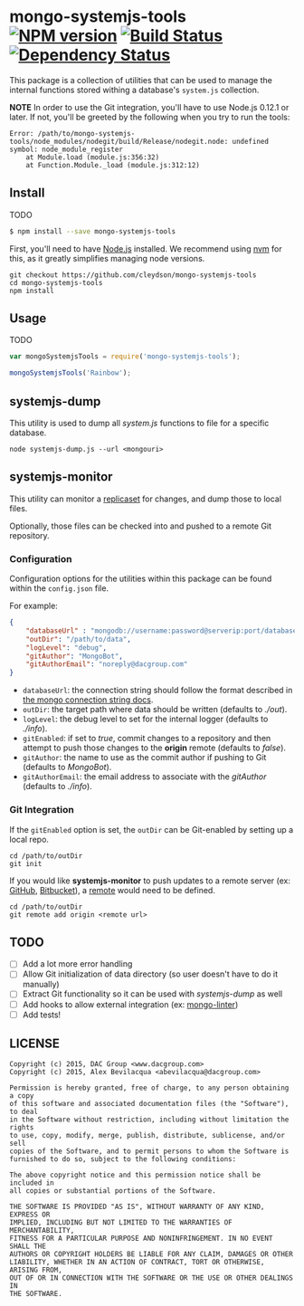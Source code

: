 # mongo-systemjs-tools [![NPM version][npm-image]][npm-url] [![Build Status][travis-image]][travis-url] [![Dependency Status][daviddm-image]][daviddm-url]
>

This package is a collection of utilities that can be used to manage the internal functions stored withing a database's `system.js` collection.

**NOTE** In order to use the Git integration, you'll have to use Node.js 0.12.1 or later. If not, you'll be greeted by the following when you try to run the tools:

```
Error: /path/to/mongo-systemjs-tools/node_modules/nodegit/build/Release/nodegit.node: undefined symbol: node_module_register
    at Module.load (module.js:356:32)
    at Function.Module._load (module.js:312:12)
```

## Install

TODO
```sh
$ npm install --save mongo-systemjs-tools
```

First, you'll need to have [Node.js](https://nodejs.org/) installed. We recommend using [nvm](https://github.com/creationix/nvm) for this, as it greatly simplifies managing node versions.

```
git checkout https://github.com/cleydson/mongo-systemjs-tools
cd mongo-systemjs-tools
npm install
```

## Usage

TODO
```js
var mongoSystemjsTools = require('mongo-systemjs-tools');

mongoSystemjsTools('Rainbow');
```

## systemjs-dump

This utility is used to dump all *system.js* functions to file for a specific database.

```
node systemjs-dump.js --url <mongouri>
```

## systemjs-monitor

This utility can monitor a [replicaset](http://docs.mongodb.org/manual/replication/) for changes, and dump those to local files.

Optionally, those files can be checked into and pushed to a remote Git repository.

### Configuration

Configuration options for the utilities within this package can be found within the `config.json` file.

For example:

``` json
{
    "databaseUrl" : "mongodb://username:password@serverip:port/database?options",
    "outDir": "/path/to/data",
    "logLevel": "debug",
    "gitAuthor": "MongoBot",
    "gitAuthorEmail": "noreply@dacgroup.com"
}
```

* `databaseUrl`: the connection string should follow the format described in [the mongo connection string docs](http://docs.mongodb.org/manual/reference/connection-string).
* `outDir`: the target path where data should be written (defaults to *./out*).
* `logLevel`: the debug level to set for the internal logger (defaults to *./info*).
* `gitEnabled`: if set to *true*, commit changes to a repository and then attempt to push those changes to the **origin** remote (defaults to *false*).
* `gitAuthor`: the name to use as the commit author if pushing to Git (defaults to *MongoBot*).
* `gitAuthorEmail`: the email address to associate with the *gitAuthor* (defaults to *./info*).

### Git Integration

If the `gitEnabled` option is set, the `outDir` can be Git-enabled by setting up a local repo.

```
cd /path/to/outDir
git init
```

If you would like **systemjs-monitor** to push updates to a remote server (ex: [GitHub](https://github.com), [Bitbucket](https://bitbucket.com)), a [remote](http://git-scm.com/docs/git-remote) would need to be defined.

```
cd /path/to/outDir
git remote add origin <remote url>
```

## TODO

- [ ] Add a lot more error handling
- [ ] Allow Git initialization of data directory (so user doesn't have to do it manually)
- [ ] Extract Git functionality so it can be used with *systemjs-dump* as well
- [ ] Add hooks to allow external integration (ex: [mongo-linter](https://github.com/dacgrouplabs/mongo-linter))
- [ ] Add tests!

## LICENSE

```
Copyright (c) 2015, DAC Group <www.dacgroup.com>
Copyright (c) 2015, Alex Bevilacqua <abevilacqua@dacgroup.com>

Permission is hereby granted, free of charge, to any person obtaining a copy
of this software and associated documentation files (the "Software"), to deal
in the Software without restriction, including without limitation the rights
to use, copy, modify, merge, publish, distribute, sublicense, and/or sell
copies of the Software, and to permit persons to whom the Software is
furnished to do so, subject to the following conditions:

The above copyright notice and this permission notice shall be included in
all copies or substantial portions of the Software.

THE SOFTWARE IS PROVIDED "AS IS", WITHOUT WARRANTY OF ANY KIND, EXPRESS OR
IMPLIED, INCLUDING BUT NOT LIMITED TO THE WARRANTIES OF MERCHANTABILITY,
FITNESS FOR A PARTICULAR PURPOSE AND NONINFRINGEMENT. IN NO EVENT SHALL THE
AUTHORS OR COPYRIGHT HOLDERS BE LIABLE FOR ANY CLAIM, DAMAGES OR OTHER
LIABILITY, WHETHER IN AN ACTION OF CONTRACT, TORT OR OTHERWISE, ARISING FROM,
OUT OF OR IN CONNECTION WITH THE SOFTWARE OR THE USE OR OTHER DEALINGS IN
THE SOFTWARE.
```

[npm-image]: https://badge.fury.io/js/mongo-systemjs-tools.svg
[npm-url]: https://npmjs.org/package/mongo-systemjs-tools
[travis-image]: https://travis-ci.org/cleydson/mongo-systemjs-tools.svg?branch=master
[travis-url]: https://travis-ci.org/cleydson/mongo-systemjs-tools
[daviddm-image]: https://david-dm.org/dacgrouplabs/mongo-systemjs-tools.svg?theme=shields.io
[daviddm-url]: https://david-dm.org/dacgrouplabs/mongo-systemjs-tools

